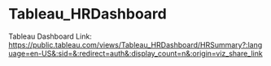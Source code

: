 # Tableau_HRDashboard

Tableau Dashboard Link:
https://public.tableau.com/views/Tableau_HRDashboard/HRSummary?:language=en-US&:sid=&:redirect=auth&:display_count=n&:origin=viz_share_link
